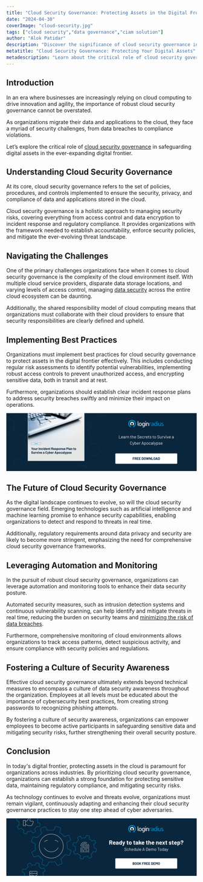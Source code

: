 ```yaml
---
title: "Cloud Security Governance: Protecting Assets in the Digital Frontier"
date: "2024-04-30"
coverImage: "cloud-security.jpg"
tags: ["cloud security","data governance","ciam solution"]
author: "Alok Patidar"
description: "Discover the significance of cloud security governance in safeguarding digital assets as businesses transition to cloud computing. Delve into the best practices and challenges organizations face to ensure data security and compliance in the ever-evolving digital frontier."
metatitle: "Cloud Security Governance: Protecting Your Digital Assets"
metadescription: "Learn about the critical role of cloud security governance in safeguarding digital assets in the modern business landscape. Explore best practices & challenges."
---
```

## Introduction

In an era where businesses are increasingly relying on cloud computing to drive innovation and agility, the importance of robust cloud security governance cannot be overstated. 

As organizations migrate their data and applications to the cloud, they face a myriad of security challenges, from data breaches to compliance violations.

Let’s explore the critical role of [cloud security governance](https://www.loginradius.com/data-governance/) in safeguarding digital assets in the ever-expanding digital frontier.

## Understanding Cloud Security Governance

At its core, cloud security governance refers to the set of policies, procedures, and controls implemented to ensure the security, privacy, and compliance of data and applications stored in the cloud. 

Cloud security governance is a holistic approach to managing security risks, covering everything from access control and data encryption to incident response and regulatory compliance. It provides organizations with the framework needed to establish accountability, enforce security policies, and mitigate the ever-evolving threat landscape.

## Navigating the Challenges

One of the primary challenges organizations face when it comes to cloud security governance is the complexity of the cloud environment itself. With multiple cloud service providers, disparate data storage locations, and varying levels of access control, managing [data security](https://www.loginradius.com/security/) across the entire cloud ecosystem can be daunting. 

Additionally, the shared responsibility model of cloud computing means that organizations must collaborate with their cloud providers to ensure that security responsibilities are clearly defined and upheld.

## Implementing Best Practices

Organizations must implement best practices for cloud security governance to protect assets in the digital frontier effectively. This includes conducting regular risk assessments to identify potential vulnerabilities, implementing robust access controls to prevent unauthorized access, and encrypting sensitive data, both in transit and at rest. 

Furthermore, organizations should establish clear incident response plans to address security breaches swiftly and minimize their impact on operations.

[![GD-response-plan](GD-response-plan.png)](https://www.loginradius.com/resource/guide/cyber-incident-response-plan/)

## The Future of Cloud Security Governance

As the digital landscape continues to evolve, so will the cloud security governance field. Emerging technologies such as artificial intelligence and machine learning promise to enhance security capabilities, enabling organizations to detect and respond to threats in real time. 

Additionally, regulatory requirements around data privacy and security are likely to become more stringent, emphasizing the need for comprehensive cloud security governance frameworks.

## Leveraging Automation and Monitoring

In the pursuit of robust cloud security governance, organizations can leverage automation and monitoring tools to enhance their data security posture. 

Automated security measures, such as intrusion detection systems and continuous vulnerability scanning, can help identify and mitigate threats in real time, reducing the burden on security teams and [minimizing the risk of data breaches](https://www.loginradius.com/blog/identity/how-to-handle-data-breaches/). 

Furthermore, comprehensive monitoring of cloud environments allows organizations to track access patterns, detect suspicious activity, and ensure compliance with security policies and regulations.

## Fostering a Culture of Security Awareness

Effective cloud security governance ultimately extends beyond technical measures to encompass a culture of data security awareness throughout the organization. Employees at all levels must be educated about the importance of cybersecurity best practices, from creating strong passwords to recognizing phishing attempts. 

By fostering a culture of security awareness, organizations can empower employees to become active participants in safeguarding sensitive data and mitigating security risks, further strengthening their overall security posture.

## Conclusion

In today's digital frontier, protecting assets in the cloud is paramount for organizations across industries. By prioritizing cloud security governance, organizations can establish a strong foundation for protecting sensitive data, maintaining regulatory compliance, and mitigating security risks. 

As technology continues to evolve and threats evolve, organizations must remain vigilant, continuously adapting and enhancing their cloud security governance practices to stay one step ahead of cyber adversaries.

[![book-a-free-demo-loginradius](../../assets/book-a-demo-loginradius.png)](https://www.loginradius.com/contact-us?utm_source=blog&utm_medium=web&utm_campaign=cloud-security-governance-digital-protection)